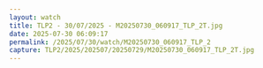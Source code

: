 ```yaml
---
layout: watch
title: TLP2 - 30/07/2025 - M20250730_060917_TLP_2T.jpg
date: 2025-07-30 06:09:17
permalink: /2025/07/30/watch/M20250730_060917_TLP_2
capture: TLP2/2025/202507/20250729/M20250730_060917_TLP_2T.jpg
---
```

